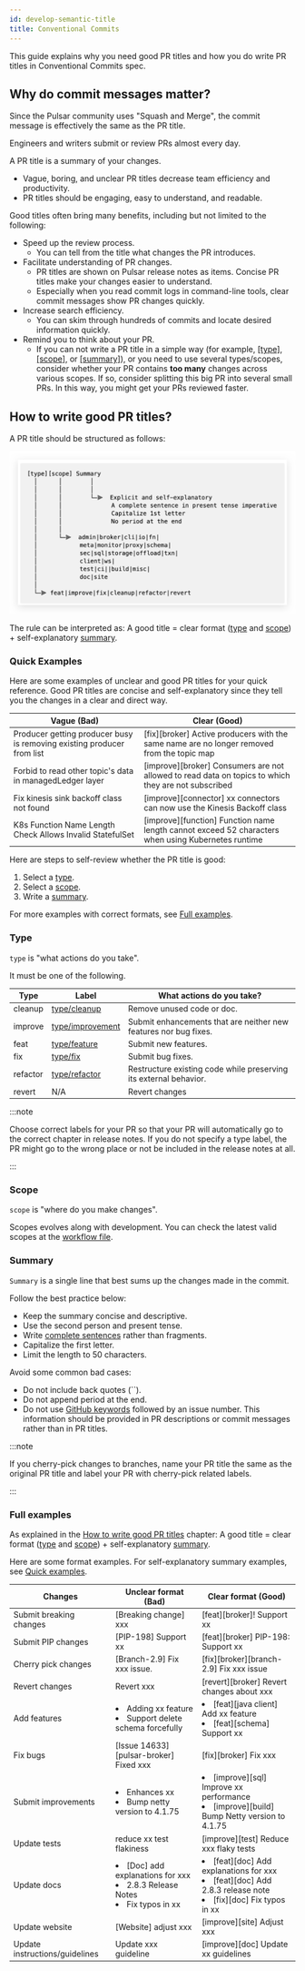 ```yaml
---
id: develop-semantic-title
title: Conventional Commits
---
```


This guide explains why you need good PR titles and how you do write PR titles in Conventional Commits spec.

## Why do commit messages matter?

Since the Pulsar community uses "Squash and Merge", the commit message is effectively the same as the PR title.

Engineers and writers submit or review PRs almost every day.

A PR title is a summary of your changes.

* Vague, boring, and unclear PR titles decrease team efficiency and productivity.
* PR titles should be engaging, easy to understand, and readable.

Good titles often bring many benefits, including but not limited to the following:

* Speed up the review process.
    * You can tell from the title what changes the PR introduces.
* Facilitate understanding of PR changes.
    * PR titles are shown on Pulsar release notes as items. Concise PR titles make your changes easier to understand.
    * Especially when you read commit logs in command-line tools, clear commit messages show PR changes quickly.
* Increase search efficiency.
    * You can skim through hundreds of commits and locate desired information quickly.
* Remind you to think about your PR.
    * If you can not write a PR title in a simple way (for example, [[type]](#type), [[scope]](#scope), or [[summary]](#summary)), or you need to use several types/scopes, consider whether your PR contains **too many** changes across various scopes. If so, consider splitting this big PR into several small PRs. In this way, you might get your PRs reviewed faster.

## How to write good PR titles?

A PR title should be structured as follows:

![Semantic Pull Request Title](assets/semantic-pull-request-title.png)

The rule can be interpreted as: A good title = clear format ([type](#type) and [scope](#scope)) + self-explanatory [summary](#summary).

### Quick Examples  

Here are some examples of unclear and good PR titles for your quick reference. Good PR titles are concise and self-explanatory since they tell you the changes in a clear and direct way.

| Vague (Bad)                                                            | Clear (Good)                                                                                        |
|------------------------------------------------------------------------|-----------------------------------------------------------------------------------------------------|
| Producer getting producer busy is removing existing producer from list | [fix][broker] Active producers with the same name are no longer removed from the topic map          |
| Forbid to read other topic's data in managedLedger layer               | [improve][broker] Consumers are not allowed to read data on topics to which they are not subscribed |
| Fix kinesis sink backoff class not found                               | [improve][connector] xx connectors can now use the Kinesis Backoff class                            |
| K8s Function Name Length Check Allows Invalid StatefulSet              | [improve][function] Function name length cannot exceed 52 characters when using Kubernetes runtime  |

Here are steps to self-review whether the PR title is good:

1. Select a [type](#type).
2. Select a [scope](#scope).
3. Write a [summary](#summary).

For more examples with correct formats, see [Full examples](#full-examples).

### Type

`type` is "what actions do you take".

It must be one of the following.

| Type     | Label                                                                          | What actions do you take?                                         |
|----------|--------------------------------------------------------------------------------|-------------------------------------------------------------------|
| cleanup  | [type/cleanup](https://github.com/apache/pulsar/labels/type%2Fcleanup)         | Remove unused code or doc.                                        |
| improve  | [type/improvement](https://github.com/apache/pulsar/labels/type%2Fimprovement) | Submit enhancements that are neither new features nor bug fixes.  |
| feat     | [type/feature](https://github.com/apache/pulsar/labels/type%2Ffeature)         | Submit new features.                                              |
| fix      | [type/fix](https://github.com/apache/pulsar/labels/type%2Ffix)                 | Submit bug fixes.                                                 |
| refactor | [type/refactor](https://github.com/apache/pulsar/labels/type%2Frefactor)       | Restructure existing code while preserving its external behavior. |
| revert   | N/A                                                                            | Revert changes                                                    |

:::note

Choose correct labels for your PR so that your PR will automatically go to the correct chapter in release notes. If you do not specify a type label, the PR might go to the wrong place or not be included in the release notes at all.

:::

### Scope

`scope` is "where do you make changes".

Scopes evolves along with development. You can check the latest valid scopes at the [workflow file](https://github.com/apache/pulsar/blob/master/.github/workflows/ci-semantic-pull-request.yml).

### Summary

`Summary` is a single line that best sums up the changes made in the commit.

Follow the best practice below:

* Keep the summary concise and descriptive.
* Use the second person and present tense.
* Write [complete sentences](https://www.grammarly.com/blog/sentence-fragment) rather than fragments.
* Capitalize the first letter.
* Limit the length to 50 characters.

Avoid some common bad cases:

* Do not include back quotes (``).
* Do not append period at the end.
* Do not use [GitHub keywords](https://docs.github.com/en/issues/tracking-your-work-with-issues/linking-a-pull-request-to-an-issue#linking-a-pull-request-to-an-issue-using-a-keyword) followed by an issue number. This information should be provided in PR descriptions or commit messages rather than in PR titles.

:::note

If you cherry-pick changes to branches, name your PR title the same as the original PR title and label your PR with cherry-pick related labels.

:::

### Full examples

As explained in the [How to write good PR titles](#how-to-write-good-pr-titles) chapter: A good title = clear format ([type](#type) and [scope](#scope)) + self-explanatory [summary](#summary).

Here are some format examples. For self-explanatory summary examples, see [Quick examples](#quick-examples).

| Changes                        | Unclear format (Bad)                                                                        | Clear format (Good)                                                                                                         |
|--------------------------------|---------------------------------------------------------------------------------------------|-----------------------------------------------------------------------------------------------------------------------------|
| Submit breaking changes        | [Breaking change] xxx                                                                       | [feat][broker]! Support xx                                                                                                  |
| Submit PIP changes             | [PIP-198] Support xx                                                                        | [feat][broker] PIP-198: Support xx                                                                                          |
| Cherry pick changes            | [Branch-2.9] Fix xxx issue.                                                                 | [fix][broker][branch-2.9] Fix xxx issue                                                                                     |
| Revert changes                 | Revert xxx                                                                                  | [revert][broker] Revert changes about xxx                                                                                   |
| Add features                   | <li>Adding xx feature</li><li>Support delete schema forcefully</li>                         | <li>[feat][java client] Add xx feature</li><li>[feat][schema] Support xx</li>                                               |
| Fix bugs                       | [Issue 14633][pulsar-broker] Fixed xxx                                                      | [fix][broker] Fix xxx                                                                                                       |
| Submit improvements            | <li>Enhances xx</li><li>Bump netty version to 4.1.75</li>                                   | <li>[improve][sql] Improve xx performance</li><li>[improve][build] Bump Netty version to 4.1.75</li>                        |
| Update tests                   | reduce xx test flakiness                                                                    | [improve][test] Reduce xxx flaky tests                                                                                      |
| Update docs                    | <li>[Doc] add explanations for xxx</li><li>2.8.3 Release Notes</li><li>Fix typos in xx</li> | <li>[feat][doc] Add explanations for xxx</li><li>[feat][doc] Add 2.8.3 release note</li><li>[fix][doc] Fix typos in xx</li> |
| Update website                 | [Website] adjust xxx                                                                        | [improve][site] Adjust xxx                                                                                                  |
| Update instructions/guidelines | Update xxx guideline                                                                        | [improve][doc] Update xx guidelines                                                                                         |
